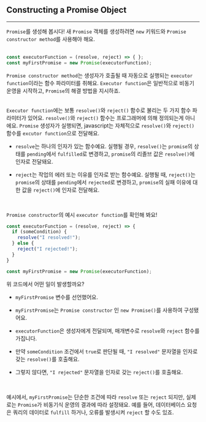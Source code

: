 ## Constructing a Promise Object
---
`Promise`를 생성해 봅시다! 새 `Promise` 객체를 생성하려면 `new` 키워드와 `Promise constructor method`를 사용해야 해요.
<br>
<br>

```javascript
const executorFunction = (resolve, reject) => { };
const myFirstPromise = new Promise(executorFunction);
```

`Promise constructor method`는 생성자가 호출될 때 자동으로 실행되는 `executor function`이라는 함수 파라미터를 취해요. `Executor function`은 일반적으로 비동기 운영을 시작하고, `Promise`의 해결 방법을 지시하죠.
<br>
<br>

`Executor function`에는 보통 `resolve()`와 `reject()` 함수로 불리는 두 가지 함수 파라미터가 있어요. `resolve()`와 `reject()` 함수는 프로그래머에 의해 정의되는게 아니에요. `Promise` 생성자가 실행되면, javascript는 자체적으로 `resolve()`와 `reject()` 함수를 `excutor function`으로 전달해요.

- `resolve`는 하나의 인자가 있는 함수예요. 실행될 경우, `resolve()`는 `promise`의 상태를 `pending`에서 `fulfilled`로 변경하고, `promise`의 리졸브 값은 `resolve()`에 인자로 전달돼요.

- `reject`는 작업의 에러 또는 이유를 인자로 받는 함수예요. 실행될 때, `reject()`는 `promise`의 상태를 `pending`에서 `rejected`로 변경하고, `promise`의 실패 이유에 대한 값을 `reject()`에 인자로 전달해요.

<br>

`Promise constructor`의 예시 `executor function`를 확인해 봐요!

```javascript
const executorFunction = (resolve, reject) => {
  if (someCondition) {
    resolve("I resolved!");
  } else {
    reject("I rejected!");
  }
}

const myFirstPromise = new Promise(executorFunction);
```

위 코드에서 어떤 일이 발생할까요?

- `myFirstPromise` 변수를 선언했어요.

- `myFirstPromise`는 `Promise constructor` 인 `new Promise()`를 사용하여 구성됐어요.

- `executorFunction`은 생성자에게 전달되며, 매개변수로 `resolve`와 `reject` 함수를 가집니다.

- 만약 `someCondition` 조건에서 `true`로 판단될 때, `"I resolved"` 문자열을 인자로 갖는 `resolve()`를 호출해요.

- 그렇지 않다면, `"I rejected"` 문자열을 인자로 갖는 `reject()`를 호출해요.

<br>

예시에서, `myFirstPromise`는 단순한 조건에 따라 `resolve` 또는 `reject` 되지만, 실제로는 `Promise`가 비동기식 운영의 결과에 따라 설정돼요. 예를 들어, 데이터베이스 요청은 쿼리의 데이터로 `fulfill` 하거나, 오류를 발생시켜 `reject` 할 수도 있죠.